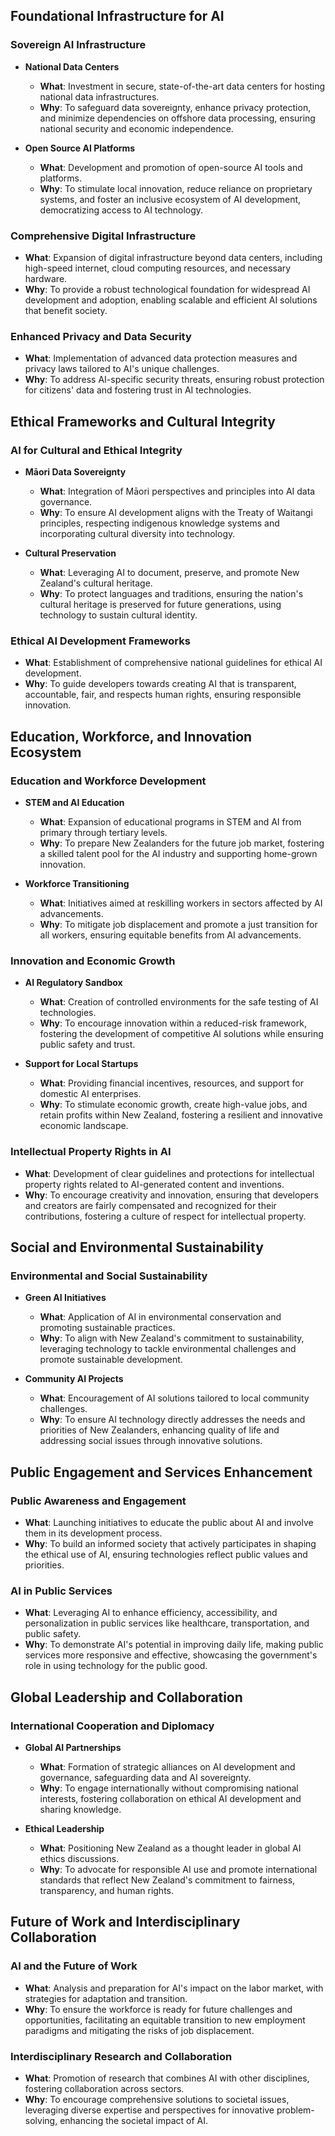## Foundational Infrastructure for AI

### Sovereign AI Infrastructure
- **National Data Centers**
  - **What**: Investment in secure, state-of-the-art data centers for hosting national data infrastructures.
  - **Why**: To safeguard data sovereignty, enhance privacy protection, and minimize dependencies on offshore data processing, ensuring national security and economic independence.
  
- **Open Source AI Platforms**
  - **What**: Development and promotion of open-source AI tools and platforms.
  - **Why**: To stimulate local innovation, reduce reliance on proprietary systems, and foster an inclusive ecosystem of AI development, democratizing access to AI technology.

### Comprehensive Digital Infrastructure
- **What**: Expansion of digital infrastructure beyond data centers, including high-speed internet, cloud computing resources, and necessary hardware.
- **Why**: To provide a robust technological foundation for widespread AI development and adoption, enabling scalable and efficient AI solutions that benefit society.

### Enhanced Privacy and Data Security
- **What**: Implementation of advanced data protection measures and privacy laws tailored to AI's unique challenges.
- **Why**: To address AI-specific security threats, ensuring robust protection for citizens' data and fostering trust in AI technologies.

## Ethical Frameworks and Cultural Integrity

### AI for Cultural and Ethical Integrity
- **Māori Data Sovereignty**
  - **What**: Integration of Māori perspectives and principles into AI data governance.
  - **Why**: To ensure AI development aligns with the Treaty of Waitangi principles, respecting indigenous knowledge systems and incorporating cultural diversity into technology.

- **Cultural Preservation**
  - **What**: Leveraging AI to document, preserve, and promote New Zealand's cultural heritage.
  - **Why**: To protect languages and traditions, ensuring the nation's cultural heritage is preserved for future generations, using technology to sustain cultural identity.

### Ethical AI Development Frameworks
- **What**: Establishment of comprehensive national guidelines for ethical AI development.
- **Why**: To guide developers towards creating AI that is transparent, accountable, fair, and respects human rights, ensuring responsible innovation.

## Education, Workforce, and Innovation Ecosystem

### Education and Workforce Development
- **STEM and AI Education**
  - **What**: Expansion of educational programs in STEM and AI from primary through tertiary levels.
  - **Why**: To prepare New Zealanders for the future job market, fostering a skilled talent pool for the AI industry and supporting home-grown innovation.

- **Workforce Transitioning**
  - **What**: Initiatives aimed at reskilling workers in sectors affected by AI advancements.
  - **Why**: To mitigate job displacement and promote a just transition for all workers, ensuring equitable benefits from AI advancements.

### Innovation and Economic Growth
- **AI Regulatory Sandbox**
  - **What**: Creation of controlled environments for the safe testing of AI technologies.
  - **Why**: To encourage innovation within a reduced-risk framework, fostering the development of competitive AI solutions while ensuring public safety and trust.

- **Support for Local Startups**
  - **What**: Providing financial incentives, resources, and support for domestic AI enterprises.
  - **Why**: To stimulate economic growth, create high-value jobs, and retain profits within New Zealand, fostering a resilient and innovative economic landscape.

### Intellectual Property Rights in AI
- **What**: Development of clear guidelines and protections for intellectual property rights related to AI-generated content and inventions.
- **Why**: To encourage creativity and innovation, ensuring that developers and creators are fairly compensated and recognized for their contributions, fostering a culture of respect for intellectual property.

## Social and Environmental Sustainability

### Environmental and Social Sustainability
- **Green AI Initiatives**
  - **What**: Application of AI in environmental conservation and promoting sustainable practices.
  - **Why**: To align with New Zealand's commitment to sustainability, leveraging technology to tackle environmental challenges and promote sustainable development.

- **Community AI Projects**
  - **What**: Encouragement of AI solutions tailored to local community challenges.
  - **Why**: To ensure AI technology directly addresses the needs and priorities of New Zealanders, enhancing quality of life and addressing social issues through innovative solutions.

## Public Engagement and Services Enhancement

### Public Awareness and Engagement
- **What**: Launching initiatives to educate the public about AI and involve them in its development process.
- **Why**: To build an informed society that actively participates in shaping the ethical use of AI, ensuring technologies reflect public values and priorities.

### AI in Public Services
- **What**: Leveraging AI to enhance efficiency, accessibility, and personalization in public services like healthcare, transportation, and public safety.
- **Why**: To demonstrate AI's potential in improving daily life, making public services more responsive and effective, showcasing the government's role in using technology for the public good.

## Global Leadership and Collaboration

### International Cooperation and Diplomacy
- **Global AI Partnerships**
  - **What**: Formation of strategic alliances on AI development and governance, safeguarding data and AI sovereignty.
  - **Why**: To engage internationally without compromising national interests, fostering collaboration on ethical AI development and sharing knowledge.

- **Ethical Leadership**
  - **What**: Positioning New Zealand as a thought leader in global AI ethics discussions.
  - **Why**: To advocate for responsible AI use and promote international standards that reflect New Zealand's commitment to fairness, transparency, and human rights.

## Future of Work and Interdisciplinary Collaboration

### AI and the Future of Work
- **What**: Analysis and preparation for AI's impact on the labor market, with strategies for adaptation and transition.
- **Why**: To ensure the workforce is ready for future challenges and opportunities, facilitating an equitable transition to new employment paradigms and mitigating the risks of job displacement.

### Interdisciplinary Research and Collaboration
- **What**: Promotion of research that combines AI with other disciplines, fostering collaboration across sectors.
- **Why**: To encourage comprehensive solutions to societal issues, leveraging diverse expertise and perspectives for innovative problem-solving, enhancing the societal impact of AI.

